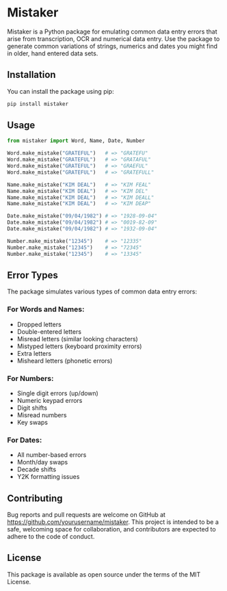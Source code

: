 # Mistaker

Mistaker is a Python package for emulating common data entry errors that arise from transcription, OCR and numerical data entry. Use the package to generate common variations of strings, numerics and dates you might find in older, hand entered data sets.

## Installation

You can install the package using pip:

```bash
pip install mistaker
```

## Usage

```python
from mistaker import Word, Name, Date, Number

Word.make_mistake("GRATEFUL")   # => "GRATEFU"
Word.make_mistake("GRATEFUL")   # => "GRATAFUL"
Word.make_mistake("GRATEFUL")   # => "GRAEFUL"
Word.make_mistake("GRATEFUL")   # => "GRATEFULL"

Name.make_mistake("KIM DEAL")   # => "KIM FEAL"
Name.make_mistake("KIM DEAL")   # => "KIM DEL"
Name.make_mistake("KIM DEAL")   # => "KIM DEALL"
Name.make_mistake("KIM DEAL")   # => "KIM DEAP"

Date.make_mistake("09/04/1982") # => "1928-09-04"
Date.make_mistake("09/04/1982") # => "0019-82-09"
Date.make_mistake("09/04/1982") # => "1932-09-04"

Number.make_mistake("12345")    # => "12335"
Number.make_mistake("12345")    # => "72345"
Number.make_mistake("12345")    # => "13345"
```

## Error Types

The package simulates various types of common data entry errors:

### For Words and Names:
- Dropped letters
- Double-entered letters
- Misread letters (similar looking characters)
- Mistyped letters (keyboard proximity errors)
- Extra letters
- Misheard letters (phonetic errors)

### For Numbers:
- Single digit errors (up/down)
- Numeric keypad errors
- Digit shifts
- Misread numbers
- Key swaps

### For Dates:
- All number-based errors
- Month/day swaps
- Decade shifts
- Y2K formatting issues

## Contributing

Bug reports and pull requests are welcome on GitHub at https://github.com/yourusername/mistaker. This project is intended to be a safe, welcoming space for collaboration, and contributors are expected to adhere to the code of conduct.

## License

This package is available as open source under the terms of the MIT License.